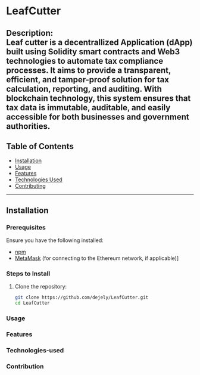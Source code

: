# LeafCutter

**Description**:  
Leaf cutter is a decentrallized Application (dApp) built using Solidity smart contracts and Web3 technologies to automate tax compliance processes. It aims to provide a transparent, efficient, and tamper-proof solution for tax calculation, reporting, and auditing. With blockchain technology, this system ensures that tax data is immutable, auditable, and easily accessible for both businesses and government authorities.
---

## Table of Contents

- [Installation](#Installation)
- [Usage](#Usage)
- [Features](#Features)
- [Technologies Used](#Technologies-used)
- [Contributing](#Contribution)

---

## Installation


### Prerequisites

Ensure you have the following installed:

- [npm](https://npmjs.com/)
- [MetaMask](https://metamask.io/) (for connecting to the Ethereum network, if applicable)]

### Steps to Install

1. Clone the repository:
   ```bash
   git clone https://github.com/dejely/LeafCutter.git
   cd LeafCutter

### Usage

### Features

### Technologies-used

### Contribution
